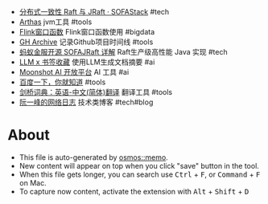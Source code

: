 - [分布式一致性 Raft 与 JRaft · SOFAStack](https://www.sofastack.tech/projects/sofa-jraft/consistency-raft-jraft/) #tech
- [Arthas](https://arthas.aliyun.com/doc/install-detail.html) jvm工具 #tools
- [Flink窗口函数](https://nightlies.apache.org/flink/flink-docs-release-1.20/zh/docs/dev/table/sql/queries/window-tvf/) Flink窗口函数使用 #bigdata
- [GH Archive](https://www.gharchive.org/) 记录Github项目时间线 #tools
- [蚂蚁金服开源 SOFAJRaft 详解](https://www.sofastack.tech/blog/sofa-jraft-deep-dive/) Raft生产级高性能 Java 实现 #tech
- [LLM x 书签收藏](https://nekonull.me/posts/llm_x_bookmark/) 使用LLM生成文档摘要 #ai
- [Moonshot AI 开放平台](https://platform.moonshot.cn/docs/intro) AI 工具 #ai
- [百度一下，你就知道](https://www.baidu.com/) #tools
- [剑桥词典：英语-中文(简体)翻译](https://dictionary.cambridge.org/zhs/%E8%AF%8D%E5%85%B8/%E8%8B%B1%E8%AF%AD-%E6%B1%89%E8%AF%AD-%E7%AE%80%E4%BD%93/) 翻译工具 #tools
- [阮一峰的网络日志](http://ruanyifeng.com/blog/) 技术类博客 #tech#blog

# About

- This file is auto-generated by [osmos::memo](https://github.com/osmoscraft/osmosmemo).
- New content will appear on top when you click "save" button in the tool.
- When this file gets longer, you can search use <kbd>Ctrl</kbd> + <kbd>F</kbd>, or <kbd>Command</kbd> + <kbd>F</kbd> on Mac.
- To capture now content, activate the extension with <kbd>Alt</kbd> + <kbd>Shift</kbd> + <kbd>D</kbd>
